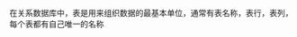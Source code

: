 在关系数据库中，表是用来组织数据的最基本单位，通常有表名称，表行，表列，每个表都有自己唯一的名称

<!--stackedit_data:
eyJoaXN0b3J5IjpbMTIzMjQzMDcyXX0=
-->